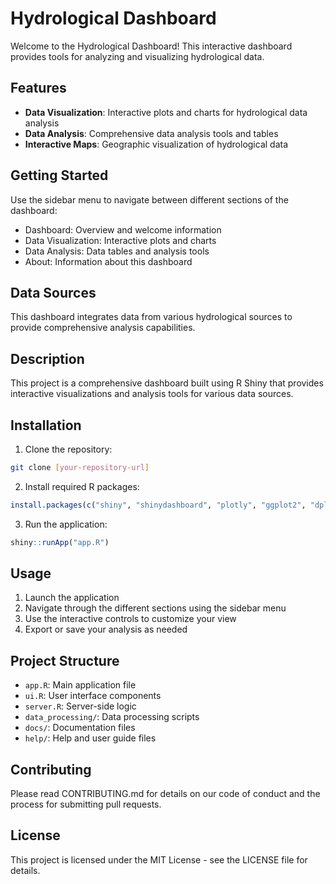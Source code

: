 # Hydrological Dashboard

Welcome to the Hydrological Dashboard! This interactive dashboard provides tools for analyzing and visualizing hydrological data.

## Features

- **Data Visualization**: Interactive plots and charts for hydrological data analysis
- **Data Analysis**: Comprehensive data analysis tools and tables
- **Interactive Maps**: Geographic visualization of hydrological data

## Getting Started

Use the sidebar menu to navigate between different sections of the dashboard:
- Dashboard: Overview and welcome information
- Data Visualization: Interactive plots and charts
- Data Analysis: Data tables and analysis tools
- About: Information about this dashboard

## Data Sources

This dashboard integrates data from various hydrological sources to provide comprehensive analysis capabilities.

## Description

This project is a comprehensive dashboard built using R Shiny that provides interactive visualizations and analysis tools for various data sources.

## Installation

1. Clone the repository:
```bash
git clone [your-repository-url]
```

2. Install required R packages:
```R
install.packages(c("shiny", "shinydashboard", "plotly", "ggplot2", "dplyr"))
```

3. Run the application:
```R
shiny::runApp("app.R")
```

## Usage

1. Launch the application
2. Navigate through the different sections using the sidebar menu
3. Use the interactive controls to customize your view
4. Export or save your analysis as needed

## Project Structure

- `app.R`: Main application file
- `ui.R`: User interface components
- `server.R`: Server-side logic
- `data_processing/`: Data processing scripts
- `docs/`: Documentation files
- `help/`: Help and user guide files

## Contributing

Please read CONTRIBUTING.md for details on our code of conduct and the process for submitting pull requests.

## License

This project is licensed under the MIT License - see the LICENSE file for details. 